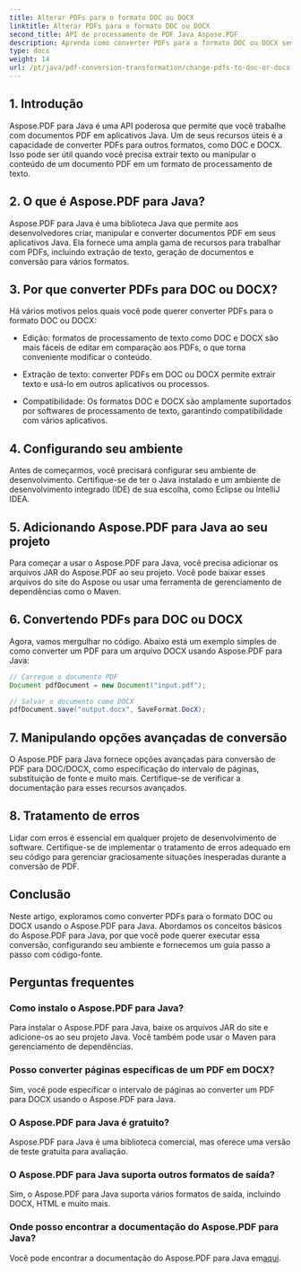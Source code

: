 ```yaml
---
title: Alterar PDFs para o formato DOC ou DOCX
linktitle: Alterar PDFs para o formato DOC ou DOCX
second_title: API de processamento de PDF Java Aspose.PDF
description: Aprenda como converter PDFs para o formato DOC ou DOCX sem esforço usando o Aspose.PDF para Java. Um guia passo a passo com código-fonte e FAQs para transformação de documentos sem problemas.
type: docs
weight: 14
url: /pt/java/pdf-conversion-transformation/change-pdfs-to-doc-or-docx-format/
---
```


## 1. Introdução

Aspose.PDF para Java é uma API poderosa que permite que você trabalhe com documentos PDF em aplicativos Java. Um de seus recursos úteis é a capacidade de converter PDFs para outros formatos, como DOC e DOCX. Isso pode ser útil quando você precisa extrair texto ou manipular o conteúdo de um documento PDF em um formato de processamento de texto.

## 2. O que é Aspose.PDF para Java?

Aspose.PDF para Java é uma biblioteca Java que permite aos desenvolvedores criar, manipular e converter documentos PDF em seus aplicativos Java. Ela fornece uma ampla gama de recursos para trabalhar com PDFs, incluindo extração de texto, geração de documentos e conversão para vários formatos.

## 3. Por que converter PDFs para DOC ou DOCX?

Há vários motivos pelos quais você pode querer converter PDFs para o formato DOC ou DOCX:

- Edição: formatos de processamento de texto como DOC e DOCX são mais fáceis de editar em comparação aos PDFs, o que torna conveniente modificar o conteúdo.

- Extração de texto: converter PDFs em DOC ou DOCX permite extrair texto e usá-lo em outros aplicativos ou processos.

- Compatibilidade: Os formatos DOC e DOCX são amplamente suportados por softwares de processamento de texto, garantindo compatibilidade com vários aplicativos.

## 4. Configurando seu ambiente

Antes de começarmos, você precisará configurar seu ambiente de desenvolvimento. Certifique-se de ter o Java instalado e um ambiente de desenvolvimento integrado (IDE) de sua escolha, como Eclipse ou IntelliJ IDEA.

## 5. Adicionando Aspose.PDF para Java ao seu projeto

Para começar a usar o Aspose.PDF para Java, você precisa adicionar os arquivos JAR do Aspose.PDF ao seu projeto. Você pode baixar esses arquivos do site do Aspose ou usar uma ferramenta de gerenciamento de dependências como o Maven.

## 6. Convertendo PDFs para DOC ou DOCX

Agora, vamos mergulhar no código. Abaixo está um exemplo simples de como converter um PDF para um arquivo DOCX usando Aspose.PDF para Java:

```java
// Carregue o documento PDF
Document pdfDocument = new Document("input.pdf");

// Salvar o documento como DOCX
pdfDocument.save("output.docx", SaveFormat.DocX);
```

## 7. Manipulando opções avançadas de conversão

O Aspose.PDF para Java fornece opções avançadas para conversão de PDF para DOC/DOCX, como especificação do intervalo de páginas, substituição de fonte e muito mais. Certifique-se de verificar a documentação para esses recursos avançados.

## 8. Tratamento de erros

Lidar com erros é essencial em qualquer projeto de desenvolvimento de software. Certifique-se de implementar o tratamento de erros adequado em seu código para gerenciar graciosamente situações inesperadas durante a conversão de PDF.

## Conclusão

Neste artigo, exploramos como converter PDFs para o formato DOC ou DOCX usando o Aspose.PDF para Java. Abordamos os conceitos básicos do Aspose.PDF para Java, por que você pode querer executar essa conversão, configurando seu ambiente e fornecemos um guia passo a passo com código-fonte.

## Perguntas frequentes

### Como instalo o Aspose.PDF para Java?

Para instalar o Aspose.PDF para Java, baixe os arquivos JAR do site e adicione-os ao seu projeto Java. Você também pode usar o Maven para gerenciamento de dependências.

### Posso converter páginas específicas de um PDF em DOCX?

Sim, você pode especificar o intervalo de páginas ao converter um PDF para DOCX usando o Aspose.PDF para Java.

### O Aspose.PDF para Java é gratuito?

Aspose.PDF para Java é uma biblioteca comercial, mas oferece uma versão de teste gratuita para avaliação.

### O Aspose.PDF para Java suporta outros formatos de saída?

Sim, o Aspose.PDF para Java suporta vários formatos de saída, incluindo DOCX, HTML e muito mais.

### Onde posso encontrar a documentação do Aspose.PDF para Java?

 Você pode encontrar a documentação do Aspose.PDF para Java em[aqui](https://reference.aspose.com/pdf/java/).